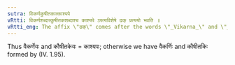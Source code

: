 ```yaml
---
sutra: विकर्णकुषीतकात्काश्यपे
vRtti: विकर्णशब्दात्कुषीतकशब्दाश्च काश्यपे ऽपत्यविशेषे ढक् प्रत्ययो भवति ॥
vRtti_eng: The affix \"ढक्\" comes after the words \"_Vikarna_\" and \"_Kushita_\", when they mean the descendants of _Kasyapa_.
---
```

Thus वैकर्णेयः and कौषीतकेयः = काश्यपः; otherwise we have वैकर्णिः and कौषीतकिः formed by (IV. 1.95).
